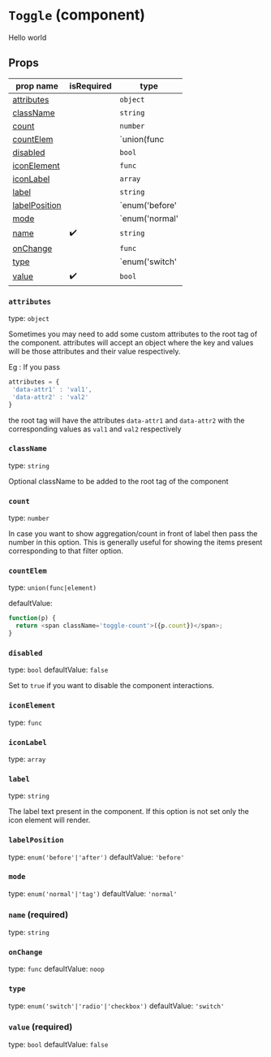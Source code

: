 `Toggle` (component)
====================

Hello world

Props
-----

prop name | isRequired | type
-------|------|------
[attributes](#attributes)| |`object`
[className](#classname)| |`string`
[count](#count)| |`number`
[countElem](#countelem)| |`union(func|element)`
[disabled](#disabled)| |`bool`
[iconElement](#iconelement)| |`func`
[iconLabel](#iconlabel)| |`array`
[label](#label)| |`string`
[labelPosition](#labelposition)| |`enum('before'|'after')`
[mode](#mode)| |`enum('normal'|'tag')`
[name](#name)|✔️|`string`
[onChange](#onchange)| |`func`
[type](#type)| |`enum('switch'|'radio'|'checkbox')`
[value](#value)|✔️|`bool`
### `attributes`
type: `object`

Sometimes you may need to add some custom attributes to the root tag of the
component. attributes will accept an object where the key and values will
be those attributes and their value respectively.

Eg : If you pass
```js
attributes = {
 'data-attr1' : 'val1',
 'data-attr2' : 'val2'
}
```
the root tag will have the attributes `data-attr1` and `data-attr2` with the
corresponding values as `val1` and `val2` respectively



### `className`
type: `string`

Optional className to be added to the root tag of the component



### `count`
type: `number`

In case you want to show aggregation/count in front of label then pass the
number in this option. This is generally useful for showing the items present
corresponding to that filter option.



### `countElem`
type: `union(func|element)`

defaultValue:
```js
function(p) {
  return <span className='toggle-count'>({p.count})</span>;
}
```


### `disabled`
type: `bool`
defaultValue: `false`

Set to `true` if you want to disable the component interactions.



### `iconElement`
type: `func`



### `iconLabel`
type: `array`



### `label`
type: `string`

The label text present in the component. If this option is not set only the
icon element will render.



### `labelPosition`
type: `enum('before'|'after')`
defaultValue: `'before'`



### `mode`
type: `enum('normal'|'tag')`
defaultValue: `'normal'`



### `name` (required)
type: `string`



### `onChange`
type: `func`
defaultValue: `noop`



### `type`
type: `enum('switch'|'radio'|'checkbox')`
defaultValue: `'switch'`



### `value` (required)
type: `bool`
defaultValue: `false`

